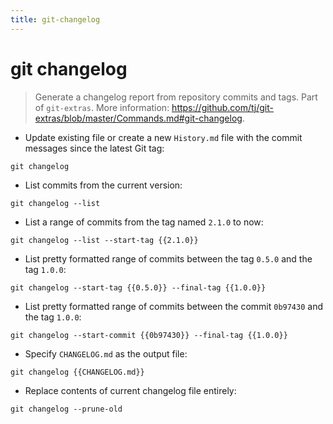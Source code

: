 ```yaml
---
title: git-changelog
---
```

# git changelog

> Generate a changelog report from repository commits and tags.
> Part of `git-extras`.
> More information: <https://github.com/tj/git-extras/blob/master/Commands.md#git-changelog>.

- Update existing file or create a new `History.md` file with the commit messages since the latest Git tag:

`git changelog`

- List commits from the current version:

`git changelog --list`

- List a range of commits from the tag named `2.1.0` to now:

`git changelog --list --start-tag {{2.1.0}}`

- List pretty formatted range of commits between the tag `0.5.0` and the tag `1.0.0`:

`git changelog --start-tag {{0.5.0}} --final-tag {{1.0.0}}`

- List pretty formatted range of commits between the commit `0b97430` and the tag `1.0.0`:

`git changelog --start-commit {{0b97430}} --final-tag {{1.0.0}}`

- Specify `CHANGELOG.md` as the output file:

`git changelog {{CHANGELOG.md}}`

- Replace contents of current changelog file entirely:

`git changelog --prune-old`
